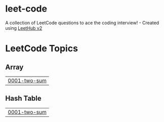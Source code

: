 # leet-code
A collection of LeetCode questions to ace the coding interview! - Created using [LeetHub v2](https://github.com/arunbhardwaj/LeetHub-2.0)

<!---LeetCode Topics Start-->
# LeetCode Topics
## Array
|  |
| ------- |
| [0001-two-sum](https://github.com/raon37910/leet-code/tree/master/0001-two-sum) |
## Hash Table
|  |
| ------- |
| [0001-two-sum](https://github.com/raon37910/leet-code/tree/master/0001-two-sum) |
<!---LeetCode Topics End-->